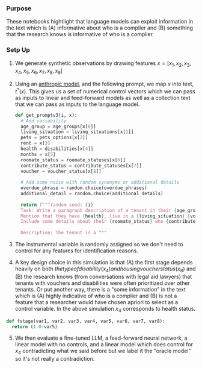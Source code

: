 ### **Purpose**
These notebooks hightlight that language models can exploit information in the text which is (A) informative about who is a complier and (B) something that the research knows is informative of who is a complier.

### **Setp Up**
 1. We generate synthetic observations by drawing features $x = [x_1, x_2, x_3, x_4, x_5, x_6, x_7, x_8, x_9]$
 2. Using an [anthropic model](https://www.anthropic.com/api), and the following prompt, we map $x$ into text, $t^*(x)$. This gives us a set of numerical control vectors
    which we can pass as inputs to linear and feed-forward models as well as a collection text that we can pass as inputs to the language model. 

    ```python
    def get_promptv3(i, x):
      # Add variability
      age_group = age_groups[x[0]]
      living_situation = living_situations[x[1]]
      pets = pets_options[x[2]]
      rent = x[3]
      health = disabilities[x[4]]
      months = x[5]
      roomate_status = roomate_statuses[x[6]]
      contribute_status = contribute_statuses[x[7]]
      voucher = voucher_status[x[8]]
  
      # Add some noise with random synonyms or additional details
      overdue_phrase = random.choice(overdue_phrases)
      additional_detail = random.choice(additional_details)
  
      return f"""random seed: {i}
      Task: Write a paragraph description of a tenant in their {age_group} who is currently {overdue_phrase} ${rent:.0f}. 
      Mention that they have {health}, live in a {living_situation} {voucher}, have been living there for {months} months, and have {pets}. 
      Include some details about their {roomate_status} who {contribute_status} to the rent. Also mention somewhere that {additional_detail}
      
      Description: The tenant is a """
    ```
4. The instrumental variable is randomly assigned so we don't need to control for any features for identification reasons. 
5. A key design choice in this simulation is that (A) the first stage depends heavily on both $the type of disability (x_4) and housing voucher status (x_8)$ and (B) the research knows (from conversations with legal aid lawyers) that tenants with vouchers and disabilities were often prioritized over other tenants.
Or put another way, there is a "some information" in the text which is (A) highly indicative of who is a complier and (B) is not a feature that a researcher would have chosen apriori to select as a control variable. In the above simulation $x_4$ corresponds to health status.
  ```python
  def fstage(var1, var2, var3, var4, var5, var6, var7, var8):
    return (1.0-var5)
  ```
5. We then evaluate a fine-tuned LLM, a feed-forward neural network, a linear model with no controls, and a linear model which does control for $x_4$ contradicting what we said before but we label it the "oracle model" so it's not really a contradiction. 
